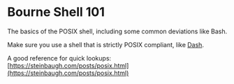 # Bourne Shell 101

The basics of the POSIX shell, including some common deviations like Bash.

Make sure you use a shell that is strictly POSIX compliant,
like [Dash](http://gondor.apana.org.au/~herbert/dash/).

A good reference for quick lookups:
[https://steinbaugh.com/posts/posix.html](https://steinbaugh.com/posts/posix.html)